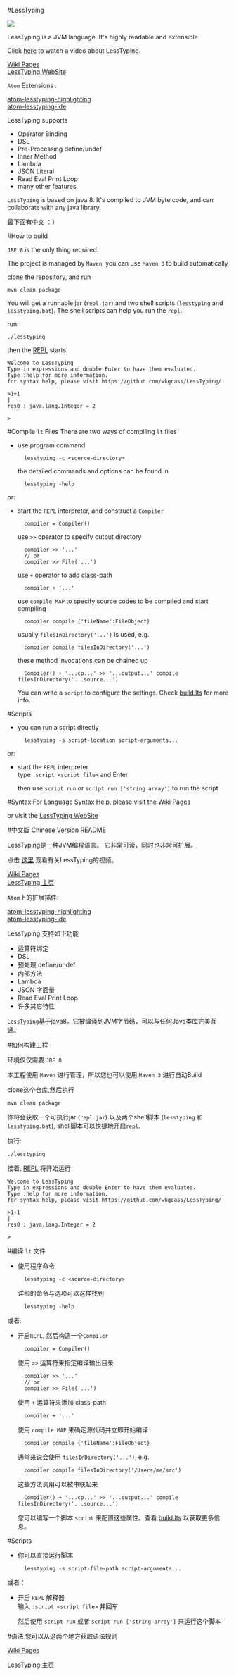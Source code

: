 #LessTyping

![](http://lesstyping.cassite.net/images/highlight.png)

LessTyping is a JVM language. It's highly readable and extensible.

Click [here](http://lesstyping.cassite.net/#theVideo) to watch a video about LessTyping.

[Wiki Pages](https://github.com/wkgcass/LessTyping/wiki)  
[LessTyping WebSite](http://lesstyping.cassite.net/)

`Atom` Extensions :

[atom-lesstyping-highlighting](https://atom.io/packages/Atom-LessTyping-Highlighting)  
[atom-lesstyping-ide](https://atom.io/packages/atom-lesstyping-ide)

LessTyping supports 

* Operator Binding
* DSL
* Pre-Processing define/undef
* Inner Method
* Lambda
* JSON Literal
* Read Eval Print Loop
* many other features

`LessTyping` is based on java 8. It's compiled to JVM byte code, and can collaborate with any java library.

最下面有中文 ：）

#How to build

`JRE 8` is the only thing required. 

The project is managed by `Maven`, you can use `Maven 3` to build automatically

clone the repository, and run

	mvn clean package
	
You will get a runnable jar (`repl.jar`) and two shell scripts (`lesstyping` and `lesstyping.bat`). The shell scripts can help you run the `repl`.

run:

	./lesstyping
	
then the [REPL](https://github.com/wkgcass/LessTyping/blob/master/src/main/java/lt/repl/REPL.java) starts
    
	Welcome to LessTyping
	Type in expressions and double Enter to have them evaluated.
	Type :help for more information.
	for syntax help, please visit https://github.com/wkgcass/LessTyping/
    
    >1+1
    |
    res0 : java.lang.Integer = 2
    
    >

#Compile `lt` Files
There are two ways of compiling `lt` files

* use program command

		lesstyping -c <source-directory>
		
	the detailed commands and options can be found in
	
		lesstyping -help
		
or:

* start the `REPL` interpreter, and construct a `Compiler`

		compiler = Compiler()

	use `>>` operator to specify output directory

		compiler >> '...'
		// or
		compiler >> File('...')
	
	use `+` operator to add class-path

		compiler + '...'

	use `compile MAP` to specify source codes to be compiled and start compiling

		compiler compile {'fileName':FileObject}
	
	usually `filesInDirectory('...')` is used, e.g.
	
		compiler compile filesInDirectory('...')
	
	these method invocations can be chained up

		Compiler() + '...cp...' >> '...output...' compile filesInDirectory('...source...')
		
	You can write a `script` to configure the settings. Check [build.lts](https://github.com/wkgcass/LessTyping/blob/master/src/main/resources/build.lts) for more info.
	
#Scripts

* you can run a script directly

		lesstyping -s script-location script-arguments...
		
or:
	
* start the `REPL` interpreter  
	type `:script <script file>` and Enter

	then use `script run` or `script run ['string array']` to run the script
	
#Syntax
For Language Syntax Help, please visit the [Wiki Pages](https://github.com/wkgcass/LessTyping/wiki)

or visit the [LessTyping WebSite](http://lesstyping.cassite.net/)

#中文版 Chinese Version README

LessTyping是一种JVM编程语言。 它非常可读，同时也非常可扩展。

点击 [这里](http://lesstyping.cassite.net/#theVideo) 观看有关LessTyping的视频。

[Wiki Pages](https://github.com/wkgcass/LessTyping/wiki)  
[LessTyping 主页](http://lesstyping.cassite.net/)

`Atom`上的扩展插件:

[atom-lesstyping-highlighting](https://atom.io/packages/Atom-LessTyping-Highlighting)  
[atom-lesstyping-ide](https://atom.io/packages/atom-lesstyping-ide)

LessTyping 支持如下功能

* 运算符绑定
* DSL
* 预处理 define/undef
* 内部方法
* Lambda
* JSON 字面量
* Read Eval Print Loop
* 许多其它特性

`LessTyping`基于java8。它被编译到JVM字节码，可以与任何Java类库完美互通。

#如何构建工程

环境仅仅需要 `JRE 8`

本工程使用 `Maven` 进行管理，所以您也可以使用 `Maven 3` 进行自动Build

clone这个仓库,然后执行

	mvn clean package
	
你将会获取一个可执行jar (`repl.jar`) 以及两个shell脚本 (`lesstyping` 和 `lesstyping.bat`), shell脚本可以快捷地开启`repl`.
                       
执行:
                       
	./lesstyping
	
接着, [REPL](https://github.com/wkgcass/LessTyping/blob/master/src/main/java/lt/repl/REPL.java) 将开始运行
    
	Welcome to LessTyping
	Type in expressions and double Enter to have them evaluated.
	Type :help for more information.
	for syntax help, please visit https://github.com/wkgcass/LessTyping/
        
    >1+1
    |
    res0 : java.lang.Integer = 2
    
    >

#编译 `lt` 文件

* 使用程序命令

		lesstyping -c <source-directory>
		
	详细的命令与选项可以这样找到
	
		lesstyping -help

或者:

* 开启`REPL`, 然后构造一个`Compiler`

		compiler = Compiler()
	
	使用 `>>` 运算符来指定编译输出目录

		compiler >> '...'
		// or
		compiler >> File('...')
	
	使用 `+` 运算符来添加 class-path

		compiler + '...'

	使用 `compile MAP` 来确定源代码并立即开始编译

		compiler compile {'fileName':FileObject}
	
	通常来说会使用 `filesInDirectory('...')`, e.g.

		compiler compile filesInDirectory('/Users/me/src')
	
	这些方法调用可以被串联起来

		Compiler() + '...cp...' >> '...output...' compile filesInDirectory('...source...')
		
	您可以编写一个脚本 `script` 来配置这些属性。查看 [build.lts](https://github.com/wkgcass/LessTyping/blob/master/src/main/resources/build.lts) 以获取更多信息。
	
#Scripts
* 你可以直接运行脚本

		lesstyping -s script-file-path script-arguments...
		
或者：

*  开启 `REPL` 解释器  
	输入 `:script <script file>` 并回车

	然后使用 `script run` 或者 `script run ['string array']` 来运行这个脚本
	
#语法
您可以从这两个地方获取语法规则

[Wiki Pages](https://github.com/wkgcass/LessTyping/wiki)

[LessTyping 主页](http://lesstyping.cassite.net/)
